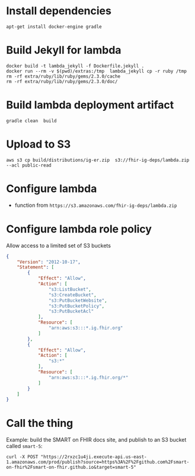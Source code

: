# Install dependencies

    apt-get install docker-engine gradle

# Build Jekyll for lambda

    docker build -t lambda_jekyll -f Dockerfile.jekyll .
    docker run --rm -v $(pwd)/extras:/tmp  lambda_jekyll cp -r ruby /tmp
    rm -rf extra/ruby/lib/ruby/gems/2.3.0/cache
    rm -rf extra/ruby/lib/ruby/gems/2.3.0/doc/

# Build lambda deployment artifact

    gradle clean  build

# Upload to S3
    aws s3 cp build/distributions/ig-er.zip  s3://fhir-ig-deps/lambda.zip --acl public-read

# Configure lambda

 * function from `https://s3.amazonaws.com/fhir-ig-deps/lambda.zip`

# Configure lambda role policy

Allow access to a limited set of S3 buckets

```json
{
    "Version": "2012-10-17",
    "Statement": [
        {
            "Effect": "Allow",
            "Action": [
                "s3:ListBucket",
                "s3:CreateBucket",
                "s3:PutBucketWebsite",
                "s3:PutBucketPolicy",
                "s3:PutBucketAcl"
            ],
            "Resource": [
                "arn:aws:s3:::*.ig.fhir.org"
            ]
        },
        {
            "Effect": "Allow",
            "Action": [
                "s3:*"
            ],
            "Resource": [
                "arn:aws:s3:::*.ig.fhir.org/*"
            ]
        }
    ]
}
```

# Call the thing

Example: build the SMART on FHIR docs site, and publish to an S3 bucket called `smart-5`:

    curl -X POST "https://2rxzc1u4ji.execute-api.us-east-1.amazonaws.com/prod/publish?source=https%3A%2F%2Fgithub.com%2Fsmart-on-fhir%2Fsmart-on-fhir.github.io&target=smart-5"

